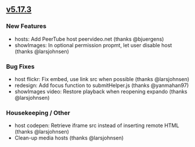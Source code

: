 ## [v5.17.3](https://github.com/honestbleeps/Reddit-Enhancement-Suite/releases/v5.17.3)

### New Features

- hosts: Add PeerTube host peervideo.net (thanks @bjuergens)
- showImages: In optional permission propmt, let user disable host (thanks @larsjohnsen)

### Bug Fixes

- host flickr: Fix embed, use link src when possible (thanks @larsjohnsen)
- redesign: Add focus function to submitHelper.js (thanks @yanmahan97)
- showImages video: Restore playback when reopening expando (thanks @larsjohnsen)

### Housekeeping / Other

- host codepen: Retrieve iframe src instead of inserting remote HTML (thanks @larsjohnsen)
- Clean-up media hosts (thanks @larsjohnsen)

